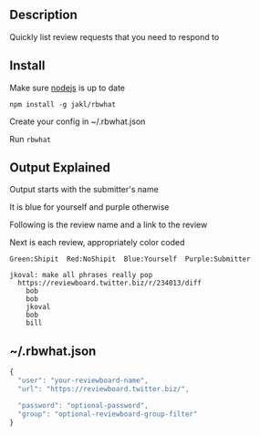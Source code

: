 Description
-----------

Quickly list review requests that you need to respond to


Install
-------

Make sure [nodejs](http://nodejs.org) is up to date

`npm install -g jakl/rbwhat`

Create your config in ~/.rbwhat.json

Run `rbwhat`


Output Explained
----------------

Output starts with the submitter's name

It is blue for yourself and purple otherwise

Following is the review name and a link to the review

Next is each review, appropriately color coded

`Green:Shipit  Red:NoShipit  Blue:Yourself  Purple:Submitter`

```
jkoval: make all phrases really pop
  https://reviewboard.twitter.biz/r/234013/diff
    bob
    bob
    jkoval
    bob
    bill
```


~/.rbwhat.json
-----------

```javascript
{
  "user": "your-reviewboard-name",
  "url": "https://reviewboard.twitter.biz/",

  "password": "optional-password",
  "group": "optional-reviewboard-group-filter"
}
```
